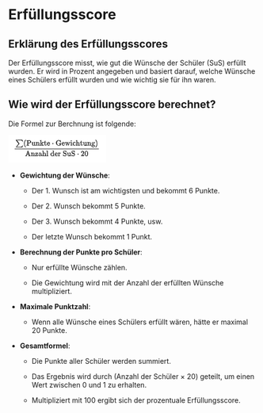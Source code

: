 # Erfüllungsscore

## Erklärung des Erfüllungsscores
Der Erfüllungsscore misst, wie gut die Wünsche der Schüler (SuS) erfüllt wurden. Er wird in Prozent angegeben und basiert darauf, welche Wünsche eines Schülers erfüllt wurden und wie wichtig sie für ihn waren.


## **Wie wird der Erfüllungsscore berechnet?**
Die Formel zur Berchnung ist folgende:

<img alt="Berechnungsformel" src="bilder\mathematischeFormel.jpg"/>

- **Gewichtung der Wünsche**:

    - Der 1. Wunsch ist am wichtigsten und bekommt 6 Punkte.

    - Der 2. Wunsch bekommt 5 Punkte.

    - Der 3. Wunsch bekommt 4 Punkte, usw.

    - Der letzte Wunsch bekommt 1 Punkt.


- **Berechnung der Punkte pro Schüler**:

    - Nur erfüllte Wünsche zählen.

    - Die Gewichtung wird mit der Anzahl der erfüllten Wünsche multipliziert.

- **Maximale Punktzahl**:

    - Wenn alle Wünsche eines Schülers erfüllt wären, hätte er maximal 20 Punkte.

- **Gesamtformel**:

    - Die Punkte aller Schüler werden summiert.

    - Das Ergebnis wird durch (Anzahl der Schüler × 20) geteilt, um einen Wert zwischen 0 und 1 zu erhalten.

    - Multipliziert mit 100 ergibt sich der prozentuale Erfüllungsscore.